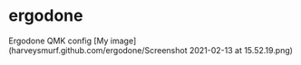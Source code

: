 # ergodone
Ergodone QMK config
[My image](harveysmurf.github.com/ergodone/Screenshot 2021-02-13 at 15.52.19.png)
